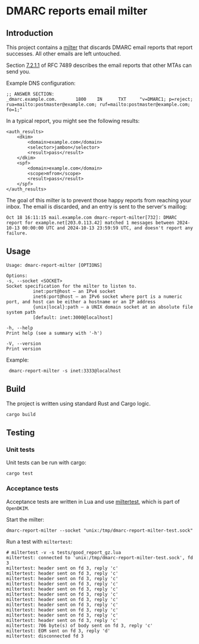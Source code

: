 # DMARC reports email milter

## Introduction

This project contains a [milter](https://en.wikipedia.org/wiki/Milter) that discards DMARC email reports that report
successes. All other emails are left untouched.

Section [7.2.1.1](https://datatracker.ietf.org/doc/html/rfc7489#section-7.2.1.1) of RFC 7489 describes the email reports
that other MTAs can send you.

Example DNS configuration:

    ;; ANSWER SECTION:
    _dmarc.example.com.       1800    IN      TXT     "v=DMARC1; p=reject; rua=mailto:postmaster@example.com; ruf=mailto:postmaster@example.com; fo=1;"


In a typical report, you might see the following results:

    <auth_results>
        <dkim>
            <domain>example.com</domain>
            <selector>jambon</selector>
            <result>pass</result>
        </dkim>
        <spf>
            <domain>example.com</domain>
            <scope>mfrom</scope>
            <result>pass</result>
        </spf>
    </auth_results>

The goal of this milter is to prevent those happy reports from reaching your inbox. The email is discarded, and an entry
is sent to the server's maillog:

    Oct 18 16:11:15 mail.example.com dmarc-report-milter[732]: DMARC report for example.net[203.0.113.42] matched 1 messages between 2024-10-13 00:00:00 UTC and 2024-10-13 23:59:59 UTC, and doesn't report any failure.

## Usage

    Usage: dmarc-report-milter [OPTIONS]
    
    Options:
    -s, --socket <SOCKET>
    Socket specification for the milter to listen to.
              inet:port@host – an IPv4 socket
              inet6:port@host – an IPv6 socket where port is a numeric port, and host can be either a hostname or an IP address
              {unix|local}:path – a UNIX domain socket at an absolute file system path
              [default: inet:3000@localhost]
    
    -h, --help
    Print help (see a summary with '-h')
    
    -V, --version
    Print version

Example:

     dmarc-report-milter -s inet:3333@localhost

## Build

The project is written using standard Rust and Cargo logic.

    cargo build

## Testing
### Unit tests
Unit tests can be run with cargo:

    cargo test

### Acceptance tests
Acceptance tests are written in Lua and use [miltertest](http://www.opendkim.org/miltertest.8.html), which is part of
`OpenDKIM`.

Start the milter:

    dmarc-report-milter --socket "unix:/tmp/dmarc-report-milter-test.sock"

Run a test with `miltertest`:

    # miltertest -v -s tests/good_report_gz.lua
    miltertest: connected to 'unix:/tmp/dmarc-report-milter-test.sock', fd 3
    miltertest: header sent on fd 3, reply 'c'
    miltertest: header sent on fd 3, reply 'c'
    miltertest: header sent on fd 3, reply 'c'
    miltertest: header sent on fd 3, reply 'c'
    miltertest: header sent on fd 3, reply 'c'
    miltertest: header sent on fd 3, reply 'c'
    miltertest: header sent on fd 3, reply 'c'
    miltertest: header sent on fd 3, reply 'c'
    miltertest: header sent on fd 3, reply 'c'
    miltertest: header sent on fd 3, reply 'c'
    miltertest: header sent on fd 3, reply 'c'
    miltertest: 706 byte(s) of body sent on fd 3, reply 'c'
    miltertest: EOM sent on fd 3, reply 'd'
    miltertest: disconnected fd 3

